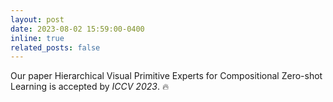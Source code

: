 ```yaml
---
layout: post
date: 2023-08-02 15:59:00-0400
inline: true
related_posts: false
---
```


Our paper Hierarchical Visual Primitive Experts for Compositional Zero-shot Learning is accepted by *ICCV 2023*. :fire: 
